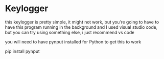 # Keylogger
this keylogger is pretty simple, it might not work, but you're going to have to have this program running in the background and I used visual studio code, but you can try using something else, i just recommend vs code   

you will need to have pynput installed for Python to get this to work

pip install pynput
